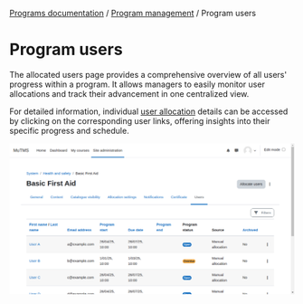 [Programs documentation](index.md) / [Program management](management_index.md) / Program users

# Program users

The allocated users page provides a comprehensive overview of all users' progress within a program.
It allows managers to easily monitor user allocations and track their advancement in one centralized view.

For detailed information, individual [user allocation](management_allocation.md) details can be accessed by clicking on the
corresponding user links, offering insights into their specific progress and schedule.

![Program users](img/program_users.png)
